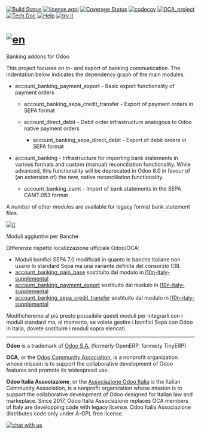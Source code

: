 [![Build Status](https://travis-ci.org/zeroincombenze/bank-payment.svg?branch=7.0)](https://travis-ci.org/zeroincombenze/bank-payment)
[![license agpl](https://img.shields.io/badge/licence-AGPL--3-blue.svg)](http://www.gnu.org/licenses/agpl-3.0.html)
[![Coverage Status](https://coveralls.io/repos/github/zeroincombenze/bank-payment/badge.svg?branch=7.0)](https://coveralls.io/github/zeroincombenze/bank-payment?branch=7.0)
[![codecov](https://codecov.io/gh/zeroincombenze/bank-payment/branch/7.0/graph/badge.svg)](https://codecov.io/gh/zeroincombenze/bank-payment/branch/7.0)
[![OCA_project](http://www.zeroincombenze.it/wp-content/uploads/ci-ct/prd/button-oca-7.svg)](https://github.com/OCA/bank-payment/tree/7.0)
[![Tech Doc](http://www.zeroincombenze.it/wp-content/uploads/ci-ct/prd/button-docs-7.svg)](http://wiki.zeroincombenze.org/en/Odoo/7.0/dev)
[![Help](http://www.zeroincombenze.it/wp-content/uploads/ci-ct/prd/button-help-7.svg)](http://wiki.zeroincombenze.org/en/Odoo/7.0/man/FI)
[![try it](http://www.zeroincombenze.it/wp-content/uploads/ci-ct/prd/button-try-it-7.svg)](http://erp7.zeroincombenze.it)


[![en](http://www.shs-av.com/wp-content/en_US.png)](http://wiki.zeroincombenze.org/it/Odoo/7.0/man)
================================================================================================

Banking addons for Odoo

This project focuses on in- and export of banking communication. The indentation below indicates
the dependency graph of the main modules.

- account_banking_payment_export - Basic export functionality of payment orders

    - account_banking_sepa_credit_transfer - Export of payment orders in SEPA format

    - account_direct_debit - Debit order infrastructure analogous to Odoo native payment orders

        - account_banking_sepa_direct_debit - Export of debit orders in SEPA format

- account_banking - Infrastructure for importing bank statements in various formats and custom (manual)
reconciliation functionality. While advanced, this functionality will be deprecated in Odoo 8.0 in favour
of (an extension of) the new, native reconciliation functionality.

    - account_banking_camt - Import of bank statements in the SEPA CAMT.053 format

A number of other modules are available for legacy format bank statement files.


[![it](http://www.shs-av.com/wp-content/it_IT.png)](http://wiki.zeroincombenze.org/it/Odoo/7.0/man)

Moduli aggiuntivi per Banche

Differenze rispetto localizzazione ufficiale Odoo/OCA:

- Moduli bonifici SEPA 7.0 modificati in quanto le banche italiane non usano lo standard Sepa ma una variante definita del consorzio CBI.
- [account_banking_pain_base](https://github.com/OCA/bank-payment/tree/7.0/account_banking_pain_base) sostituito
dal modulo in [l10n-italy-supplemental](https://github.com/zeroincombenze/l10n-italy-supplemental/tree/7.0/account_banking_pain_base)
- [account_banking_payment_export](https://github.com/OCA/bank-payment/tree/7.0/account_banking_payment_export) sostituito dal modulo in [l10n-italy-supplemental](https://github.com/zeroincombenze/l10n-italy-supplemental/tree/7.0/account_banking_payment_export)
- [account_banking_sepa_credit_transfer](https://github.com/OCA/bank-payment/tree/7.0/account_banking_sepa_credit_transfer) sostituito dal modulo in [l10n-italy-supplemental](https://github.com/zeroincombenze/l10n-italy-supplemental/tree/7.0/account_banking_sepa_credit_transfer)

Modificheremo al più presto posssibile questi moduli per integrarli con i moduli standard ma, al momento, se volete gestire i bonifici Sepa con Odoo in Italia, dovete sostituire i moduli sopra elencati.


[//]: # (copyright)

----

**Odoo** is a trademark of [Odoo S.A.](https://www.odoo.com/) (formerly OpenERP, formerly TinyERP)

**OCA**, or the [Odoo Community Association](http://odoo-community.org/), is a nonprofit organization whose
mission is to support the collaborative development of Odoo features and
promote its widespread use.

**Odoo Italia Associazione**, or the [Associazione Odoo Italia](https://www.odoo-italia.org/)
is the Italian Community Association, is a nonprofit organization whose
mission is to support the collaborative development of Odoo designed for Italian law and markeplace.
Since 2017, Odoo Italia Associazione replaces OCA members of Italy are developping code with legacy license.
Odoo Italia Associazione distributes code only under A-GPL free license.

[//]: # (end copyright)


[![chat with us](https://www.shs-av.com/wp-content/chat_with_us.gif)](https://tawk.to/85d4f6e06e68dd4e358797643fe5ee67540e408b)
